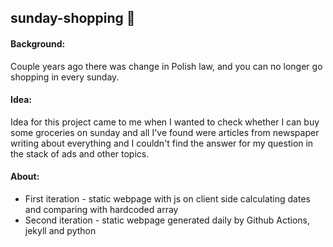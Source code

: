 ## sunday-shopping 📅

#### Background:

Couple years ago there was change in Polish law, and you can no longer go shopping in every sunday.

#### Idea:

Idea for this project came to me when I wanted to check whether I can buy some groceries on sunday and all I've found
were articles from newspaper writing about everything and I couldn't find the answer for my question in the stack of ads
and other topics.

#### About:

 - First iteration - static webpage with js on client side calculating dates and comparing with hardcoded array
 - Second iteration - static webpage generated daily by Github Actions, jekyll and python